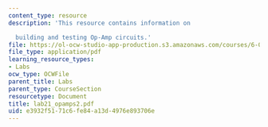 ```yaml
---
content_type: resource
description: 'This resource contains information on

  building and testing Op-Amp circuits.'
file: https://ol-ocw-studio-app-production.s3.amazonaws.com/courses/6-071j-introduction-to-electronics-signals-and-measurement-spring-2006/e3932f5171c6fe84a13d4976e893706e_lab21_opamps2.pdf
file_type: application/pdf
learning_resource_types:
- Labs
ocw_type: OCWFile
parent_title: Labs
parent_type: CourseSection
resourcetype: Document
title: lab21_opamps2.pdf
uid: e3932f51-71c6-fe84-a13d-4976e893706e
---
```


